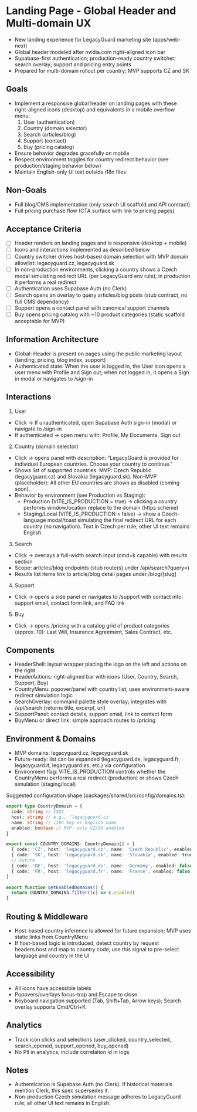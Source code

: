 # Landing Page - Global Header and Multi-domain UX

- New landing experience for LegacyGuard marketing site (apps/web-next)
- Global header modeled after nvidia.com right-aligned icon bar
- Supabase-first authentication; production-ready country switcher; search overlay; support and pricing entry points
- Prepared for multi-domain rollout per country; MVP supports CZ and SK

## Goals

- Implement a responsive global header on landing pages with these right-aligned icons (desktop) and equivalents in a mobile overflow menu:
  1) User (authentication)
  2) Country (domain selector)
  3) Search (articles/blog)
  4) Support (contact)
  5) Buy (pricing catalog)
- Ensure behavior degrades gracefully on mobile
- Respect environment toggles for country redirect behavior (see production/staging behavior below)
- Maintain English-only UI text outside i18n files

## Non-Goals

- Full blog/CMS implementation (only search UI scaffold and API contract)
- Full pricing purchase flow (CTA surface with link to pricing pages)

## Acceptance Criteria

- [ ] Header renders on landing pages and is responsive (desktop + mobile)
- [ ] Icons and interactions implemented as described below
- [ ] Country switcher drives host-based domain selection with MVP domain allowlist: legacyguard.cz, legacyguard.sk
- [ ] In non-production environments, clicking a country shows a Czech modal simulating redirect URL (per LegacyGuard env rule); in production it performs a real redirect
- [ ] Authentication uses Supabase Auth (no Clerk)
- [ ] Search opens an overlay to query articles/blog posts (stub contract, no full CMS dependency)
- [ ] Support opens a contact panel with canonical support channels
- [ ] Buy opens pricing catalog with ~10 product categories (static scaffold acceptable for MVP)

## Information Architecture

- Global: Header is present on pages using the public marketing layout (landing, pricing, blog index, support)
- Authenticated state: When the user is logged in, the User icon opens a user menu with Profile and Sign out; when not logged in, it opens a Sign in modal or navigates to /sign-in

## Interactions

1) User
- Click → If unauthenticated, open Supabase Auth sign-in (modal) or navigate to /sign-in
- If authenticated → open menu with: Profile, My Documents, Sign out

2) Country (domain selector)
- Click → opens panel with description: "LegacyGuard is provided for individual European countries. Choose your country to continue."
- Shows list of supported countries. MVP: Czech Republic (legacyguard.cz) and Slovakia (legacyguard.sk). Non-MVP (placeholder): All other EU countries are shown as disabled (coming soon).
- Behavior by environment (see Production vs Staging):
  - Production (VITE_IS_PRODUCTION = true) → clicking a country performs window.location replace to the domain (https scheme)
  - Staging/Local (VITE_IS_PRODUCTION = false) → show a Czech-language modal/toast simulating the final redirect URL for each country (no navigation). Text in Czech per rule; other UI text remains English.

3) Search
- Click → overlays a full-width search input (cmd+k capable) with results section
- Scope: articles/blog endpoints (stub route(s) under /api/search?query=)
- Results list items link to article/blog detail pages under /blog/[slug]

4) Support
- Click → opens a side panel or navigates to /support with contact info: support email, contact form link, and FAQ link

5) Buy
- Click → opens /pricing with a catalog grid of product categories (approx. 10): Last Will, Insurance Agreement, Sales Contract, etc.

## Components

- HeaderShell: layout wrapper placing the logo on the left and actions on the right
- HeaderActions: right-aligned bar with icons (User, Country, Search, Support, Buy)
- CountryMenu: popover/panel with country list; uses environment-aware redirect simulation logic
- SearchOverlay: command palette style overlay; integrates with /api/search (returns title, excerpt, url)
- SupportPanel: contact details, support email, link to contact form
- BuyMenu or direct link: simple approach routes to /pricing

## Environment & Domains

- MVP domains: legacyguard.cz, legacyguard.sk
- Future-ready: list can be expanded (legacyguard.de, legacyguard.fr, legacyguard.it, legacyguard.es, etc.) via configuration
- Environment flag: VITE_IS_PRODUCTION controls whether the CountryMenu performs a real redirect (production) or shows Czech simulation (staging/local)

Suggested configuration shape (packages/shared/src/config/domains.ts):

```ts
export type CountryDomain = {
  code: string // ISO2
  host: string // e.g., 'legacyguard.cz'
  name: string // i18n key or English name
  enabled: boolean // MVP: only CZ/SK enabled
}

export const COUNTRY_DOMAINS: CountryDomain[] = [
  { code: 'CZ', host: 'legacyguard.cz', name: 'Czech Republic', enabled: true },
  { code: 'SK', host: 'legacyguard.sk', name: 'Slovakia', enabled: true },
  // Future
  { code: 'DE', host: 'legacyguard.de', name: 'Germany', enabled: false },
  { code: 'FR', host: 'legacyguard.fr', name: 'France', enabled: false },
]

export function getEnabledDomains() {
  return COUNTRY_DOMAINS.filter((c) => c.enabled)
}
```

## Routing & Middleware

- Host-based country inference is allowed for future expansion; MVP uses static links from CountryMenu
- If host-based logic is introduced, detect country by request headers.host and map to country code; use this signal to pre-select language and country in the UI

## Accessibility

- All icons have accessible labels
- Popovers/overlays focus-trap and Escape to close
- Keyboard navigation supported (Tab, Shift+Tab, Arrow keys); Search overlay supports Cmd/Ctrl+K

## Analytics

- Track icon clicks and selections (user_clicked, country_selected, search_opened, support_opened, buy_opened)
- No PII in analytics; include correlation id in logs

## Notes

- Authentication is Supabase Auth (no Clerk). If historical materials mention Clerk, this spec supersedes it.
- Non-production Czech simulation message adheres to LegacyGuard rule; all other UI text remains in English.
